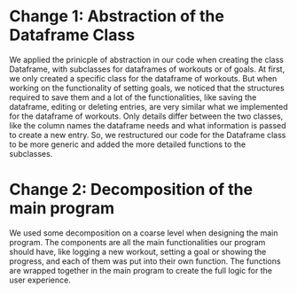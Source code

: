 # Change 1: Abstraction of the Dataframe Class

We applied the prinicple of abstraction in our code when creating the class Dataframe, with subclasses for dataframes of workouts or of goals. At first, we only created a specific class for the dataframe of workouts. But when working on the functionality of setting goals, we noticed that the structures required to save them and a lot of the functionalities, like saving the dataframe, editing or deleting entries, are very similar what we implemented for the dataframe of workouts. Only details differ between the two classes, like the column names the dataframe needs and what information is passed to create a new entry. So, we restructured our code for the Dataframe class to be more generic and added the more detailed functions to the subclasses.

# Change 2: Decomposition of the main program

We used some decomposition on a coarse level when designing the main program. The components are all the main functionalities our program should have, like logging a new workout, setting a goal or showing the progress, and each of them was put into their own function. The functions are wrapped together in the main program to create the full logic for the user experience.